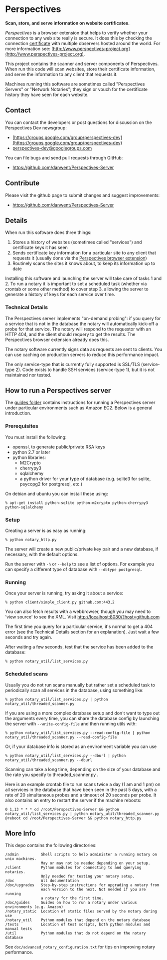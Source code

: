 # Perspectives

**Scan, store, and serve information on website certificates.**

*Perspectives* is a browser extension that helps to verify whether your connection to any web site really is secure. It does this by checking the connection [certificate](https://en.wikipedia.org/wiki/Public_key_certificate) with multiple observers hosted around the world. For more information see: [http://www.perspectives-project.org](http://www.perspectives-project.org).

This project contains the scanner and server components of Perspectives. When run this code will scan websites, store their certificate information, and serve the information to any client that requests it.

Machines running this software are sometimes called "Perspectives Servers" or "Network Notaries"; they sign or vouch for the certificate history they have seen for each website.


## Contact
You can contact the developers or post questions for discussion on the Perspectives Dev newsgroup:

* [https://groups.google.com/group/perspectives-dev](https://groups.google.com/group/perspectives-dev)
* [perspectives-dev@googlegroups.com](mailto:perspectives-dev@googlegroups.com)

You can file bugs and send pull requests through GitHub:
* https://github.com/danwent/Perspectives-Server

## Contribute

Please visit the github page to submit changes and suggest improvements:

* https://github.com/danwent/Perspectives-Server

## Details

When run this software does three things:

1. Stores a history of websites (sometimes called "services") and certificate keys it has seen
2. Sends certificate key information for a particular site to any client that requests it (usually done via the [Perspectives browser extension](https://github.com/danwent/Perspectives))
3. Routinely scans the sites it knows about, to keep its information up to date

Installing this software and launching the server will take care of tasks 1 and 2.
To run a notary it is important to set a scheduled task (whether via crontab or some other method) to cover step 3, allowing the server to generate a history of keys for each service over time.

### Technical Details

The Perspectives server implements "on-demand probing": if you query for a service that is not in the database the notary will automatically kick-off a probe for that service.
The notary will respond to the requestor with an HTTP 404, and the client should
requery to get the results. The Perspectives browser extension already does this.

The notary software currently signs data as requests are sent to clients. You can use caching on production servers to reduce this performance impact.

The only service-type that is currently fully supported is SSL/TLS (service-type 2). Code exists to handle SSH services (service-type 1), but it is not maintained nor tested.


## How to run a Perspectives server

The [guides folder](doc/guides) contains instructions for running a Perspectives server under particular environments such as Amazon EC2. Below is a general introduction.

### Prerequisites

You must install the following:

* openssl, to generate public/private RSA keys
* python 2.7 or later
* python libraries:
	* M2Crypto
	* cherrypy3
	* sqlalchemy
	* a python driver for your type of database
	(e.g. sqlite3 for sqlite, psycopg2 for postgresql, etc.)


On debian and ubuntu you can install these using:

```% apt-get install python-sqlite python-m2crypto python-cherrypy3 python-sqlalchemy```

### Setup

Creating a server is as easy as running:

```% python notary_http.py```

The server will create a new public/private key pair and a new database, if necessary, with the default options.

Run the server with ```-h``` or ```--help``` to see a list of options. For example you can specify a different type of database with ```--dbtype postgresql```.

 
### Running

Once your server is running, try asking it about a service:

```% python client/simple_client.py github.com:443,2```

You can also fetch results with a webbrowser, though you may need to 'view source'
to see the XML. Visit [http://localhost:8080/?host=github.com](http://localhost:8080/?host=github.com)


The first time you query for a particular service, it's normal to get a 404 error
(see the Technical Details section for an explanation).
Just wait a few seconds and try again.

After waiting a few seconds, test that the service has been added to the database:

```% python notary_util/list_services.py```


### Scheduled scans

Usually you do not run scans manually but rather set a scheduled task to
periodically scan all services in the database, using something like:

```% python notary_util/list_services.py | python notary_util/threaded_scanner.py```

If you are using a more complex database setup and don't want to type out the
arguments every time, you can share the database config by launching the server
with ```--write-config-file``` and then running utils with:

```% python notary_util/list_services.py --read-config-file | python notary_util/threaded_scanner.py --read-config-file```

Or, if your database info is stored as an environment variable you can use

```% python notary_util/list_services.py --dburl | python notary_util/threaded_scanner.py --dburl```


Scanning can take a long time, depending on the size of your database and the rate you
specify to threaded_scanner.py .

Here is an example crontab file to run scans twice a day (1 am and 1 pm) on all services in the database
that have been seen in the past 5 days, with a rate of 20 simultaneous probes and a timeout of 20 seconds
per probe.  It also contains an entry to restart the server if the machine reboots:

	0 1,13 * * * cd /root/Perspectives-Server && python notary_util/list_services.py | python notary_util/threaded_scanner.py
	@reboot cd /root/Perspectives-Server && python notary_http.py


## More Info

This depo contains the following directories:

	/admin			Shell scripts to help administer a running notary on unix machines.
					May or may not be needed depending on your setup.
	/client			Python modules for connecting to and querying notaries.
					Only needed for testing your notary setup.
	/doc			All documentation
	/doc/upgrades	Step-by-step instructions for upgrading a notary from
					each version to the next. Not needed if you are running
					a notary for the first time.
	/doc/guides		Guides on how to run a notary under various environments (e.g. Amazon)
	/notary_static	Location of static files served by the notary during use
	/notary_util	Python modules that depend on the notary database
	/tests			Location of test scripts, both python modules and manual tests
	/util			Python modules that do not depend on the notary database


See ```doc/advanced_notary_configuration.txt``` for tips on improving notary performance.
